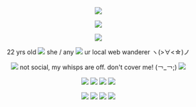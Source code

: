<p align="center">
  <img src="https://i.postimg.cc/Vv9JzQRk/glitter-text-5.gif"/>
</p>
<p align="center">
 <img src="https://i.postimg.cc/zDnf4Nvs/tumblr-4bf6415a8acf95e46e5421f2102f3133-48569887-500.gif"/>
</p>
<p align="center">
 <img src="https://i.postimg.cc/053CXp6W/glitter-text-6.gif"/>
</p>
<p align="center">
  22 yrs old <img src="https://i.postimg.cc/QCG5YYKD/ia8u2v.gif"/> she / any <img src="https://i.postimg.cc/MHn6RzpK/u1rhfd.gif"/> ur local web wanderer ヽ(>∀<☆)ノ
</p>
  <p align="center">
  <img src="https://i.postimg.cc/Rh7tk1wH/c8nasq.gif"/> not social, my whisps are off. don't cover me! (￢_￢;) <img src="https://i.postimg.cc/W3Jgnc3S/e293vz.gif"/>
</p>
  <p align="center">
   <img src="https://i.postimg.cc/SNbpFY3d/tumblr-0b778f35e93f168f8f36d9322580ccfd-3d5f5b01-100.gif"/> <img src="https://i.postimg.cc/ZR1zqWRT/tumblr-11ffc1e1bc5c2d53995c5f951c9e6427-12f9e07a-100.gif"/> <img src="https://i.postimg.cc/HnXD8Tcb/tumblr-478ce44470acc4a9c0004e8085b12549-133a0ec9-100.gif"/>
    <img src="https://i.postimg.cc/1z7ZLC1V/tumblr-614ac0a47b50a4dd1042f1cf71d6d32e-4f36810a-100.gif"/>
</p>
  <p align="center">
  <img src="https://i.postimg.cc/50HM1Bf7/tumblr-9574f06576f171575d21ecb9b6d83599-925d6421-100.png"/> <img src="https://i.postimg.cc/MGpS3kN8/tumblr-f79092b4f3b1d13cd178eba54434147f-e83d4f4d-100.gif"/> <img src="https://i.postimg.cc/JnjPb0x7/tumblr-584c078394b2ccb1c4e1509835187774-d3d1f349-100.gif"/> <img src="https://i.postimg.cc/j2KvvT3H/tumblr-e737cf95e332ea74283d32410173baf2-d249f11c-100.gif"/>
</p>
<p align="right">
</p>

